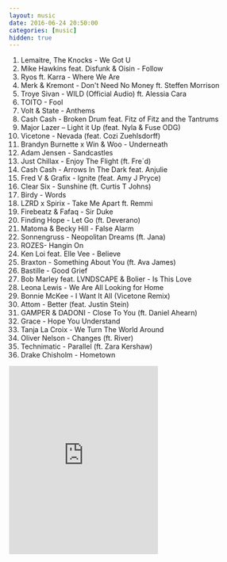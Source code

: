 ```yaml
---
layout: music
date: 2016-06-24 20:50:00
categories: [music]
hidden: true
---
```


1. Lemaitre, The Knocks - We Got U
2. Mike Hawkins feat. Disfunk & Oisin - Follow
3. Ryos ft. Karra - Where We Are
4. Merk & Kremont - Don't Need No Money ft. Steffen Morrison
5. Troye Sivan - WILD (Official Audio) ft. Alessia Cara
6. TOITO - Fool
7. Volt & State - Anthems
8. Cash Cash - Broken Drum feat. Fitz of Fitz and the Tantrums
9. Major Lazer – Light it Up (feat. Nyla & Fuse ODG)
10. Vicetone - Nevada (feat. Cozi Zuehlsdorff)
11. Brandyn Burnette x Win & Woo - Underneath
12. Adam Jensen - Sandcastles
13. Just Chillax - Enjoy The Flight (ft. Fre´d)
14. Cash Cash - Arrows In The Dark feat. Anjulie
15. Fred V & Grafix - Ignite (feat. Amy J Pryce)
16. Clear Six - Sunshine (ft. Curtis T Johns)
17. Birdy - Words
18. LZRD x Spirix - Take Me Apart ft. Remmi
19. Firebeatz & Fafaq - Sir Duke
20. Finding Hope - Let Go (ft. Deverano)
21. Matoma & Becky Hill - False Alarm
22. Sonnengruss - Neopolitan Dreams (ft. Jana)
23. ROZES- Hangin On
24. Ken Loi feat. Elle Vee - Believe
25. Braxton - Something About You (ft. Ava James)
26. Bastille - Good Grief
27. Bob Marley feat. LVNDSCAPE & Bolier - Is This Love
28. Leona Lewis  -  We Are All Looking for Home
29. Bonnie McKee - I Want It All (Vicetone Remix)
30. Attom - Better (feat. Justin Stein)
31. GAMPER & DADONI - Close To You (ft. Daniel Ahearn)
32. Grace - Hope You Understand
33. Tanja La Croix - We Turn The World Around
34. Oliver Nelson - Changes (ft. River)
35. Technimatic - Parallel (ft. Zara Kershaw)
36. Drake Chisholm - Hometown

<div class="center">
  <iframe src="https://embed.spotify.com/?uri=spotify%3Aalbum%3A152cEY1ruML4NdagKlaFMD&theme=white" width="300" height="380" frameborder="0" allowtransparency="true"></iframe>
</div>  